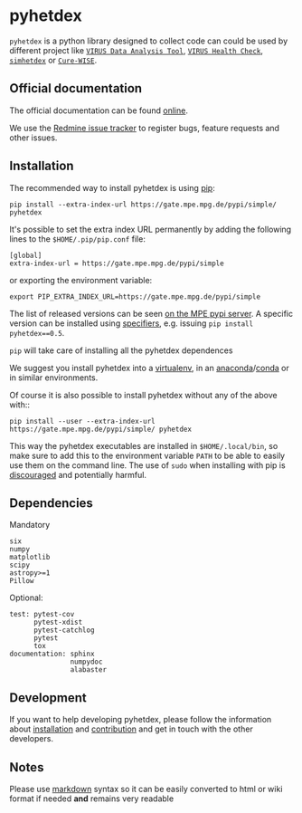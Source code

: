 # pyhetdex

`pyhetdex` is a python library designed to collect code can could be used by
different project like
[`VIRUS Data Analysis Tool`](https://luna.mpe.mpg.de/wikihetdex/index.php/VIRUS_Data_Analysis_Tool),
[`VIRUS Health Check`](https://luna.mpe.mpg.de/wikihetdex/index.php/VIRUS_Health_Check),
[`simhetdex`](https://luna.mpe.mpg.de/wikihetdex/index.php/VIRUS_Data_Simulation_Framework)
or
[`Cure-WISE`](https://luna.mpe.mpg.de/wikihetdex/index.php/Overview_of_Cure-WISE).

## Official documentation

The official documentation can be found
[online](http://www.mpe.mpg.de/~montefra/documentation/pyhetdex).

We use the [Redmine issue
tracker](https://luna.mpe.mpg.de/redmine/projects/pyhetdex) to register bugs,
feature requests and other issues.

## Installation

The recommended way to install pyhetdex is using
[pip](https://pip.pypa.io/en/latest/):

    pip install --extra-index-url https://gate.mpe.mpg.de/pypi/simple/ pyhetdex

It's possible to set the extra index URL permanently by adding the following
lines to the ``$HOME/.pip/pip.conf`` file:

    [global]
    extra-index-url = https://gate.mpe.mpg.de/pypi/simple

or exporting the environment variable:

    export PIP_EXTRA_INDEX_URL=https://gate.mpe.mpg.de/pypi/simple

The list of released versions can be seen [on the MPE pypi
server](https://gate.mpe.mpg.de/pypi/simple/pyhetdex/). A specific version can
be installed using
[specifiers](https://pip.pypa.io/en/stable/reference/pip_install/#requirement-specifiers>),
e.g. issuing ``pip install pyhetdex==0.5``.

``pip`` will take care of installing all the pyhetdex dependences

We suggest you install pyhetdex into a
[virtualenv](https://virtualenv.pypa.io/en/stable/), in an
[anaconda](https://www.continuum.io/downloads)/[conda](http://conda.pydata.org/docs/index.html)
or in similar environments.

Of course it is also possible to install pyhetdex without any of the above with::

    pip install --user --extra-index-url https://gate.mpe.mpg.de/pypi/simple/ pyhetdex

This way the pyhetdex executables are installed in ``$HOME/.local/bin``, so make
sure to add this to the environment variable ``PATH`` to be able to easily use
them on the command line. The use of ``sudo`` when installing with pip is
[discouraged](http://stackoverflow.com/questions/21055859/what-are-the-risks-of-running-sudo-pip)
and potentially harmful.

## Dependencies

Mandatory

    six
    numpy
    matplotlib
    scipy
    astropy>=1
    Pillow

Optional:

    test: pytest-cov
          pytest-xdist
          pytest-catchlog
          pytest
          tox
    documentation: sphinx
                   numpydoc
                   alabaster

## Development

If you want to help developing pyhetdex, please follow the information about
[installation](http://www.mpe.mpg.de/~montefra/documentation/pyhetdex/latest/install.html#development)
and
[contribution](http://www.mpe.mpg.de/~montefra/documentation/pyhetdex/latest/contributions.html)
and get in touch with the other developers.

## Notes

Please use [markdown](http://daringfireball.net/projects/markdown/syntax) syntax
so it can be easily converted to html or wiki format if needed **and** remains
very readable

